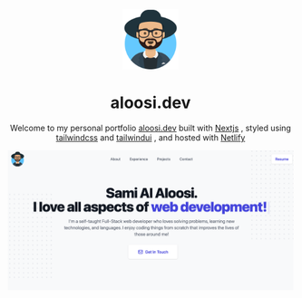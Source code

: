 <div align="center">
  <img alt="Logo" src="https://raw.githubusercontent.com/sami-alaloosi/portfolio-v2/main/public/images/logo.svg" width="100" />
</div>

<h1 align="center">
  aloosi.dev
</h1>

<p align="center">
  Welcome to my personal portfolio <a href="https://aloosi.dev" target="_blank">aloosi.dev</a> built with <a href="https://nextjs.org/" target="_blank">Nextjs</a> , styled using <a href="https://tailwindcss.com/" target="_blank">tailwindcss</a> and <a href="https://tailwindui.com/" target="_blank">tailwindui</a> , and hosted with <a href="https://www.netlify.com/" target="_blank">Netlify</a>
</p>

![demo](https://raw.githubusercontent.com/sami-alaloosi/portfolio-v2/main/public/images/demo.png)
